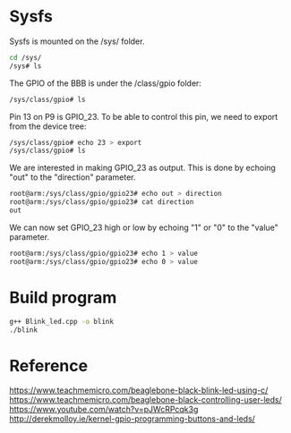 # Sysfs
Sysfs  is mounted on the /sys/ folder.
```sh
cd /sys/
/sys# ls
```

The GPIO of the BBB is under the /class/gpio folder:
```sh
/sys/class/gpio# ls
```

Pin 13 on P9 is GPIO_23. To be able to control this pin, we need to export from the device tree:
```sh
/sys/class/gpio# echo 23 > export
/sys/class/gpio# ls
```

We are interested in making GPIO_23 as output. This is done by echoing "out" to the "direction" parameter.
```sh
root@arm:/sys/class/gpio/gpio23# echo out > direction
root@arm:/sys/class/gpio/gpio23# cat direction
out
```

We can now set GPIO_23 high or low by echoing "1" or "0" to the "value" parameter.
```sh
root@arm:/sys/class/gpio/gpio23# echo 1 > value
root@arm:/sys/class/gpio/gpio23# echo 0 > value
```

# Build program
```sh
g++ Blink_led.cpp -o blink
./blink
```
# Reference
https://www.teachmemicro.com/beaglebone-black-blink-led-using-c/  
https://www.teachmemicro.com/beaglebone-black-controlling-user-leds/  
https://www.youtube.com/watch?v=pJWcRPcqk3g  
http://derekmolloy.ie/kernel-gpio-programming-buttons-and-leds/
